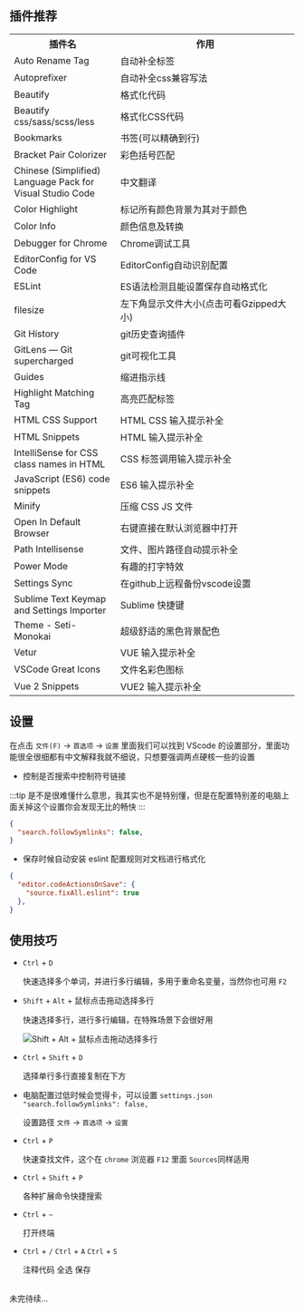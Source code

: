 ## 插件推荐

<table>
  <tr>
    <th style="width: 300px;">插件名</th>
    <th style="width: calc(100% - 300px);min-width: 300px;">作用</th>
  </tr>
  <tr>
    <td class="c_orange">Auto Rename Tag</td>
    <td>自动补全标签</td>
  </tr>
  <tr>
    <td class="c_orange">Autoprefixer</td>
    <td>自动补全css兼容写法</td>
  </tr>
  <tr>
    <td class="c_orange">Beautify</td>
    <td>格式化代码</td>
  </tr>
  <tr>
    <td class="c_orange">Beautify css/sass/scss/less</td>
    <td>格式化CSS代码</td>
  </tr>
  <tr>
    <td class="c_orange">Bookmarks</td>
    <td>书签(可以精确到行)</td>
  </tr>
  <tr>
    <td class="c_orange">Bracket Pair Colorizer</td>
    <td>彩色括号匹配</td>
  </tr>
  <tr>
    <td class="c_orange">Chinese (Simplified) Language Pack for Visual Studio Code</td>
    <td>中文翻译</td>
  </tr>
  <tr>
    <td class="c_orange">Color Highlight</td>
    <td>标记所有颜色背景为其对于颜色</td>
  </tr>
  <tr>
    <td class="c_orange">Color Info</td>
    <td>颜色信息及转换</td>
  </tr>
  <tr>
    <td class="c_orange">Debugger for Chrome</td>
    <td>Chrome调试工具</td>
  </tr>
  <tr>
    <td class="c_orange">EditorConfig for VS Code</td>
    <td>EditorConfig自动识别配置</td>
  </tr>
  <tr>
    <td class="c_orange">ESLint</td>
    <td>ES语法检测且能设置保存自动格式化</td>
  </tr>
  <tr>
    <td class="c_orange">filesize</td>
    <td>左下角显示文件大小(点击可看Gzipped大小)</td>
  </tr>
  <tr>
    <td class="c_orange">Git History</td>
    <td>git历史查询插件</td>
  </tr>
  <tr>
    <td class="c_orange">GitLens — Git supercharged</td>
    <td>git可视化工具</td>
  </tr>
  <tr>
    <td class="c_orange">Guides</td>
    <td>缩进指示线</td>
  </tr>
  <tr>
    <td class="c_orange">Highlight Matching Tag</td>
    <td>高亮匹配标签</td>
  </tr>
  <tr>
    <td class="c_orange">HTML CSS Support</td>
    <td>HTML CSS 输入提示补全</td>
  </tr>
  <tr>
    <td class="c_orange">HTML Snippets</td>
    <td>HTML 输入提示补全</td>
  </tr>
  <tr>
    <td class="c_orange">IntelliSense for CSS class names in HTML</td>
    <td>CSS 标签调用输入提示补全</td>
  </tr>
  <tr>
    <td class="c_orange">JavaScript (ES6) code snippets</td>
    <td>ES6 输入提示补全</td>
  </tr>
  <tr>
    <td class="c_orange">Minify</td>
    <td>压缩 CSS JS 文件</td>
  </tr>
  <tr>
    <td class="c_orange">Open In Default Browser</td>
    <td>右键直接在默认浏览器中打开</td>
  </tr>
  <tr>
    <td class="c_orange">Path Intellisense</td>
    <td>文件、图片路径自动提示补全</td>
  </tr>
  <tr>
    <td class="c_orange">Power Mode</td>
    <td>有趣的打字特效</td>
  </tr>
  <tr>
    <td class="c_orange">Settings Sync</td>
    <td>在github上远程备份vscode设置</td>
  </tr>
  <tr>
    <td class="c_orange">Sublime Text Keymap and Settings Importer</td>
    <td>Sublime 快捷键</td>
  </tr>
  <tr>
    <td class="c_orange">Theme - Seti-Monokai</td>
    <td>超级舒适的黑色背景配色</td>
  </tr>
  <tr>
    <td class="c_orange">Vetur</td>
    <td>VUE 输入提示补全</td>
  </tr>
  <tr>
    <td class="c_orange">VSCode Great Icons</td>
    <td>文件名彩色图标</td>
  </tr>
  <tr>
    <td class="c_orange">Vue 2 Snippets</td>
    <td>VUE2 输入提示补全</td>
  </tr>
</table>


## 设置

  在点击 `文件(F)` -> `首选项` -> `设置` 里面我们可以找到 VScode 的设置部分，里面功能很全很细都有中文解释我就不细说，只想要强调两点硬核一些的设置

  - 控制是否搜索中控制符号链接

  :::tip
  是不是很难懂什么意思，我其实也不是特别懂，但是在配置特别差的电脑上面关掉这个设置你会发现无比的畅快
  :::

  ```JSON
  {
    "search.followSymlinks": false,
  }
  ```

  - 保存时候自动安装 eslint 配置规则对文档进行格式化

  ```JSON
  {
    "editor.codeActionsOnSave": {
      "source.fixAll.eslint": true
    },
  }
  ```



## 使用技巧

- `Ctrl` + `D`

  快速选择多个单词，并进行多行编辑，多用于重命名变量，当然你也可用 `F2`

- `Shift` + `Alt` + 鼠标点击拖动选择多行

  快速选择多行，进行多行编辑，在特殊场景下会很好用

  ![Shift + Alt + 鼠标点击拖动选择多行](/mayunhai/column-select.gif)
  
- `Ctrl` + `Shift` + `D`

  选择单行多行直接复制在下方

- 电脑配置过低时候会觉得卡，可以设置 `settings.json` `"search.followSymlinks": false,`

  设置路径 `文件` -> `首选项` -> `设置`

- `Ctrl` + `P`

  快速查找文件，这个在 `chrome` 浏览器 `F12` 里面 `Sources`同样适用

- `Ctrl` + `Shift` + `P`

  各种扩展命令快捷搜索

- `Ctrl` + `~`

  打开终端

- `Ctrl` + `/` `Ctrl` + `A` `Ctrl` + `S`

  注释代码 全选 保存
 


<br>
未完待续...
